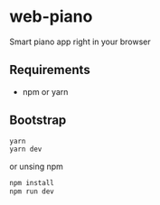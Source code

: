 # web-piano
Smart piano app right in your browser


## Requirements

 - npm or yarn

## Bootstrap

```bash
yarn
yarn dev
```

or unsing npm

```bash
npm install
npm run dev
```